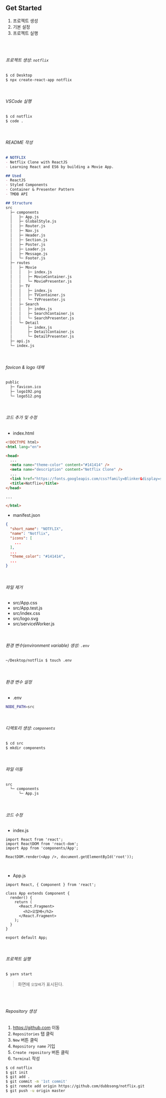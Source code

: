 ## Get Started

1. 프로젝트 생성
2. 기본 설정
3. 프로젝트 실행

<br>

<br>

###### 프로젝트 생성: `notflix`

```bash
$ cd Desktop
$ npx create-react-app notflix
```

<br>

###### VSCode 실행

```bash
$ cd notflix
$ code .
```

<br>

###### README 작성

```markdown
# NOTFLIX
- Netflix Clone with ReactJS
- Learning React and ES6 by building a Movie App.

## Used
- ReactJS
- Styled Components
- Container & Presenter Pattern
- TMDB API

## Structure
src
  ├─ components
  │   ├─ App.js
  │   ├─ GlobalStyle.js
  │   ├─ Router.js
  │   ├─ Nav.js
  │   ├─ Header.js
  │   ├─ Section.js
  │   ├─ Poster.js
  │   ├─ Loader.js
  │   ├─ Message.js
  │   └─ Footer.js
  ├─ routes
  │   ├─ Movie
  │   │   ├─ index.js
  │   │   ├─ MovieContainer.js
  │   │   └─ MoviePresenter.js
  │   ├─ TV
  │   │   ├─ index.js
  │   │   ├─ TVContainer.js
  │   │   └─ TVPresenter.js
  │   ├─ Search
  │   │   ├─ index.js
  │   │   ├─ SearchContainer.js
  │   │   └─ SearchPresenter.js
  │   └─ Detail
  │       ├─ index.js
  │       ├─ DetailContainer.js
  │       └─ DetailPresenter.js
  ├─ api.js
  └─ index.js
```
<br>

###### favicon & logo 대체

```bash
public
  ├─ favicon.ico
  ├─ logo192.png
  └─ logo512.png
```

<br>

###### 코드 추가 및 수정

- index.html

```html
<!DOCTYPE html>
<html lang="en">

<head>
  ...
  <meta name="theme-color" content="#141414" />
  <meta name="description" content="Netflix Clone" />
  ...
  <link href="https://fonts.googleapis.com/css?family=Blinker&display=swap" rel="stylesheet">
  <title>Notflix</title>
</head>

...

</html>
```

- manifest.json

```json
{
  "short_name": "NOTFLIX",
  "name": "Notflix",
  "icons": [
    ...
  ],
  ...
  "theme_color": "#141414",
  ...
}
```

<br>

###### 파일 제거

- src/App.css
- src/App.test.js
- src/index.css
- src/logo.svg
- src/serviceWorker.js

<br>

###### 환경 변수(environment variable) 생성: `.env`

```bash
~/Desktop/notflix $ touch .env
```

<br>

###### 환경 변수 설정

- \.env

```bash
NODE_PATH=src
```

<br>

###### 디렉토리 생성: `components`

```bash
$ cd src
$ mkdir components
```

<br>

###### 파일 이동

```bash
src
  └─ components
      └─ App.js
```

<br>

###### 코드 수정

- index.js

```react
import React from 'react';
import ReactDOM from 'react-dom';
import App from 'components/App';

ReactDOM.render(<App />, document.getElementById('root'));
```

<br>

- App.js

```react
import React, { Component } from 'react';

class App extends Component {
  render() {
    return (
      <React.Fragment>
        <h2>오많배</h2>
      </React.Fragment>
    );
  }
}

export default App;
```

<br>

###### 프로젝트 실행

```bash
$ yarn start
```

> 화면에 `오많배`가 표시된다.

<br>

<br>

###### Repository 생성

1. https://github.com 이동
2. `Repositories` 탭 클릭
3. `New` 버튼 클릭
4. `Repository name` 기입
5. `Create repository` 버튼 클릭
6. `Terminal` 작성

```bash
$ cd notflix
$ git init
$ git add .
$ git commit -m '1st commit'
$ git remote add origin https://github.com/dubbsong/notflix.git
$ git push -u origin master
```

<br>

<br>